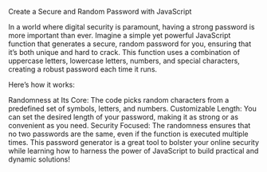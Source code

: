 Create a Secure and Random Password with JavaScript

In a world where digital security is paramount, having a strong password is more important than ever. Imagine a simple yet powerful JavaScript function that generates a secure, random password for you, ensuring that it’s both unique and hard to crack. This function uses a combination of uppercase letters, lowercase letters, numbers, and special characters, creating a robust password each time it runs.

Here’s how it works:

Randomness at Its Core: The code picks random characters from a predefined set of symbols, letters, and numbers.
Customizable Length: You can set the desired length of your password, making it as strong or as convenient as you need.
Security Focused: The randomness ensures that no two passwords are the same, even if the function is executed multiple times.
This password generator is a great tool to bolster your online security while learning how to harness the power of JavaScript to build practical and dynamic solutions!

